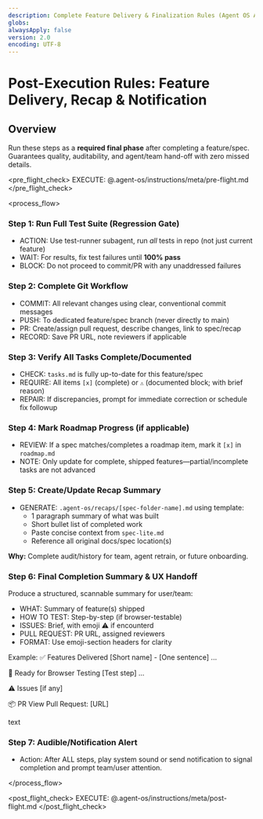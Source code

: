 ```yaml
---
description: Complete Feature Delivery & Finalization Rules (Agent OS AI/SaaS)
globs:
alwaysApply: false
version: 2.0
encoding: UTF-8
---
```


# Post-Execution Rules: Feature Delivery, Recap & Notification

## Overview

Run these steps as a **required final phase** after completing a feature/spec. Guarantees quality, auditability, and agent/team hand-off with zero missed details.

<pre_flight_check>
  EXECUTE: @.agent-os/instructions/meta/pre-flight.md
</pre_flight_check>

<process_flow>

<step number="1" subagent="test-runner" name="run_full_test_suite">

### Step 1: Run Full Test Suite (Regression Gate)

- ACTION: Use test-runner subagent, run *all* tests in repo (not just current feature)
- WAIT: For results, fix test failures until **100% pass**
- BLOCK: Do not proceed to commit/PR with any unaddressed failures

</step>

<step number="2" subagent="git-workflow" name="commit_and_pr">

### Step 2: Complete Git Workflow

- COMMIT: All relevant changes using clear, conventional commit messages
- PUSH: To dedicated feature/spec branch (never directly to main)
- PR: Create/assign pull request, describe changes, link to spec/recap
- RECORD: Save PR URL, note reviewers if applicable

</step>

<step number="3" subagent="project-manager" name="tasks_verification">

### Step 3: Verify All Tasks Complete/Documented

- CHECK: `tasks.md` is fully up-to-date for this feature/spec
- REQUIRE: All items `[x]` (complete) or `⚠️` (documented block; with brief reason)
- REPAIR: If discrepancies, prompt for immediate correction or schedule fix followup

</step>

<step number="4" subagent="project-manager" name="roadmap_check_and_update">

### Step 4: Mark Roadmap Progress (if applicable)

- REVIEW: If a spec matches/completes a roadmap item, mark it `[x]` in `roadmap.md`
- NOTE: Only update for complete, shipped features—partial/incomplete tasks are not advanced

</step>

<step number="5" subagent="project-manager" name="recap_document">

### Step 5: Create/Update Recap Summary

- GENERATE: `.agent-os/recaps/[spec-folder-name].md` using template:
  - 1 paragraph summary of what was built
  - Short bullet list of completed work
  - Paste concise context from `spec-lite.md`
  - Reference all original docs/spec location(s)

**Why:** Complete audit/history for team, agent retrain, or future onboarding.

</step>

<step number="6" subagent="project-manager" name="completion_summary_pm">

### Step 6: Final Completion Summary & UX Handoff

Produce a structured, scannable summary for user/team:
- WHAT: Summary of feature(s) shipped
- HOW TO TEST: Step-by-step (if browser-testable)
- ISSUES: Brief, with emoji ⚠️ if encounterd
- PULL REQUEST: PR URL, assigned reviewers
- FORMAT: Use emoji-section headers for clarity

Example:
✅ Features Delivered
[Short name] - [One sentence]
...

👀 Ready for Browser Testing
[Test step]
...

⚠️ Issues
[if any]

📦 PR
View Pull Request: [URL]

text
</step>

<step number="7" subagent="project-manager" name="notify_user">

### Step 7: Audible/Notification Alert

- Action: After ALL steps, play system sound or send notification to signal completion and prompt team/user attention.

</step>

</process_flow>

<post_flight_check>
  EXECUTE: @.agent-os/instructions/meta/post-flight.md
</post_flight_check>